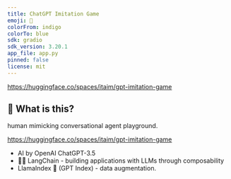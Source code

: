 ```yaml
---
title: ChatGPT Imitation Game
emoji: 🤔
colorFrom: indigo
colorTo: blue
sdk: gradio
sdk_version: 3.20.1
app_file: app.py
pinned: false
license: mit
---
```


https://huggingface.co/spaces/itaim/gpt-imitation-game

## 🤔 What is this?

human mimicking conversational agent playground.

https://huggingface.co/spaces/itaim/gpt-imitation-game

- AI by OpenAI ChatGPT-3.5
- 🦜️🔗 LangChain - building applications with LLMs through composability
- LlamaIndex 🦙 (GPT Index) - data augmentation.
